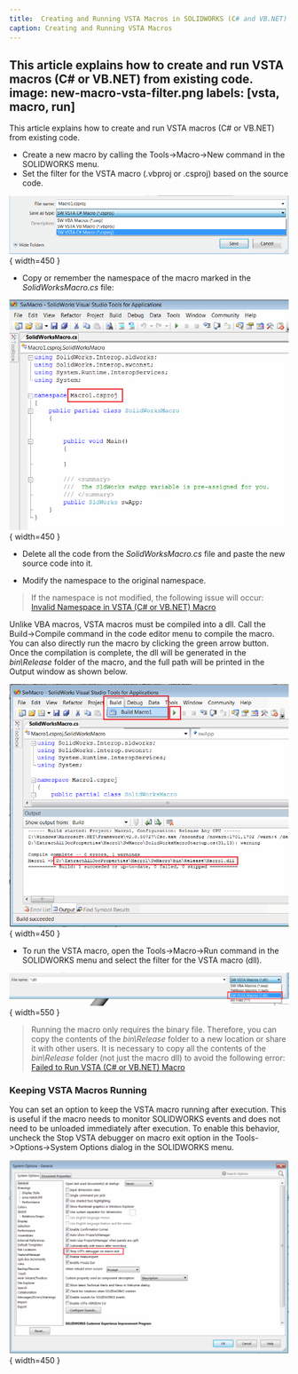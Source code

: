 ```yaml
---
title:  Creating and Running VSTA Macros in SOLIDWORKS (C# and VB.NET)
caption: Creating and Running VSTA Macros
---
```

 This article explains how to create and run VSTA macros (C# or VB.NET) from existing code.
image: new-macro-vsta-filter.png
labels: [vsta, macro, run]
---
This article explains how to create and run VSTA macros (C# or VB.NET) from existing code.

* Create a new macro by calling the Tools->Macro->New command in the SOLIDWORKS menu.
* Set the filter for the VSTA macro (.vbproj or .csproj) based on the source code.

![Filter VSTA Macro](new-macro-vsta-filter.png){ width=450 }

* Copy or remember the namespace of the macro marked in the *SolidWorksMacro.cs* file:

![Namespace of VSTA Macro](vsta-macro-namespace.png){ width=450 }

* Delete all the code from the *SolidWorksMacro.cs* file and paste the new source code into it.

* Modify the namespace to the original namespace.

> If the namespace is not modified, the following issue will occur: [Invalid Namespace in VSTA (C# or VB.NET) Macro](/docs/codestack/solidworks-api/troubleshooting/macros/vsta-invalid-namespace/)

Unlike VBA macros, VSTA macros must be compiled into a dll. Call the Build->Compile command in the code editor menu to compile the macro. You can also directly run the macro by clicking the green arrow button. Once the compilation is complete, the dll will be generated in the *bin\Release* folder of the macro, and the full path will be printed in the Output window as shown below.

![Compile VSTA Macro](compile-vsta-macro.png){ width=450 }

* To run the VSTA macro, open the Tools->Macro->Run command in the SOLIDWORKS menu and select the filter for the VSTA macro (dll).

![Setting the Filter for Running VSTA Macro](run-vsta-macro.png){ width=550 }

> Running the macro only requires the binary file. Therefore, you can copy the contents of the *bin\Release* folder to a new location or share it with other users. It is necessary to copy all the contents of the *bin\Release* folder (not just the macro dll) to avoid the following error: [Failed to Run VSTA (C# or VB.NET) Macro](/docs/codestack/solidworks-api/troubleshooting/macros/run-vsta-macro-error/)

### Keeping VSTA Macros Running

You can set an option to keep the VSTA macro running after execution. This is useful if the macro needs to monitor SOLIDWORKS events and does not need to be unloaded immediately after execution. To enable this behavior, uncheck the Stop VSTA debugger on macro exit option in the Tools->Options->System Options dialog in the SOLIDWORKS menu.

![Option to Keep VSTA Macros Running](system-options-stop-vsta-debugger.png){ width=450 }